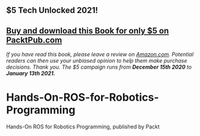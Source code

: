 ## $5 Tech Unlocked 2021!
[Buy and download this Book for only $5 on PacktPub.com](https://www.packtpub.com/product/hands-on-ros-for-robotics-programming/9781838551308)
-----
*If you have read this book, please leave a review on [Amazon.com](https://www.amazon.com/gp/product/1838551301).     Potential readers can then use your unbiased opinion to help them make purchase decisions. Thank you. The $5 campaign         runs from __December 15th 2020__ to __January 13th 2021.__*

# Hands-On-ROS-for-Robotics-Programming
Hands-On ROS for Robotics Programming, published by Packt
